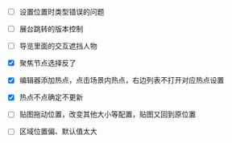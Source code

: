 - [ ] 设置位置时类型错误的问题
- [ ] 展台跳转的版本控制

- [ ] 导览里面的交互遮挡人物
- [x] 聚焦节点选择反了
- [x] 编辑器添加热点，点击场景内热点，右边列表不打开对应热点设置
- [x] 热点不点确定不更新
- [ ] 贴图拖动位置，改变其他大小等配置，贴图又回到原位置
- [ ] 区域位置偏、默认值太大